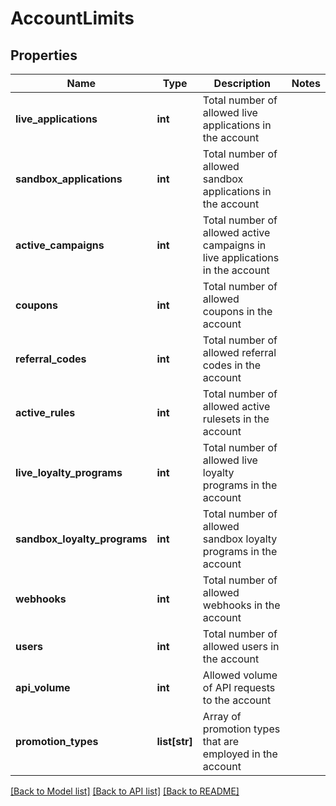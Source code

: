# AccountLimits

## Properties
Name | Type | Description | Notes
------------ | ------------- | ------------- | -------------
**live_applications** | **int** | Total number of allowed live applications in the account | 
**sandbox_applications** | **int** | Total number of allowed sandbox applications in the account | 
**active_campaigns** | **int** | Total number of allowed active campaigns in live applications in the account | 
**coupons** | **int** | Total number of allowed coupons in the account | 
**referral_codes** | **int** | Total number of allowed referral codes in the account | 
**active_rules** | **int** | Total number of allowed active rulesets in the account | 
**live_loyalty_programs** | **int** | Total number of allowed live loyalty programs in the account | 
**sandbox_loyalty_programs** | **int** | Total number of allowed sandbox loyalty programs in the account | 
**webhooks** | **int** | Total number of allowed webhooks in the account | 
**users** | **int** | Total number of allowed users in the account | 
**api_volume** | **int** | Allowed volume of API requests to the account | 
**promotion_types** | **list[str]** | Array of promotion types that are employed in the account | 

[[Back to Model list]](../README.md#documentation-for-models) [[Back to API list]](../README.md#documentation-for-api-endpoints) [[Back to README]](../README.md)


